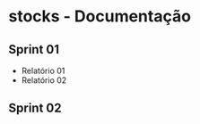 stocks - Documentação
=================

Sprint 01
---------

 * Relatório 01
 * Relatório 02

Sprint 02
---------


